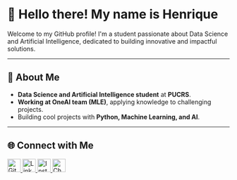 # 👋 Hello there! My name is Henrique

Welcome to my GitHub profile! I'm a student passionate about Data Science and Artificial Intelligence, dedicated to building innovative and impactful solutions.

---

## 🚀 About Me

- **Data Science and Artificial Intelligence student** at **PUCRS**.
- **Working at OneAI team (MLE)**, applying knowledge to challenging projects.
- Building cool projects with **Python, Machine Learning, and AI**.

---

## 🌐 Connect with Me

<p align="left">
  <a href="https://github.com/henriquermayer" target="_blank" rel="noopener noreferrer">
    <img height="30" src="https://cdn.jsdelivr.net/npm/simple-icons@v3/icons/github.svg" alt="GitHub" />
  </a>
  <a href="https://www.linkedin.com/in/henrique-mayer-7897911b2/" target="_blank" rel="noopener noreferrer">
    <img height="30" src="https://cdn.jsdelivr.net/npm/simple-icons@v3/icons/linkedin.svg" alt="LinkedIn" />
  </a>
  <a href="https://www.instagram.com/henriquermayer/" target="_blank" rel="noopener noreferrer">
    <img height="30" src="https://cdn.jsdelivr.net/npm/simple-icons@v3/icons/instagram.svg" alt="Instagram" />
  </a>
  <a href="https://www.chess.com/member/Henrique_Mayer" target="_blank" rel="noopener noreferrer">
    <img height="30" src="https://cdn.brandfetch.io/id3xkMkAED/w/400/h/400/theme/dark/icon.png?c=1dxbfHSJFAPEGdCLU4o5B" alt="Chess.com" />
  </a>
</p>
